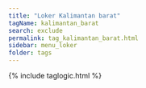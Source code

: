 ```yaml
---
title: "Loker Kalimantan barat"
tagName: kalimantan_barat
search: exclude
permalink: tag_kalimantan_barat.html
sidebar: menu_loker
folder: tags
---
```

{% include taglogic.html %}